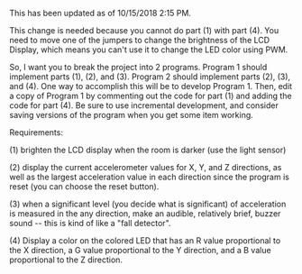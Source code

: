 This has been updated as of 10/15/2018 2:15 PM.

This change is needed because you cannot do part (1) with part (4). You need to move one of the jumpers to change the brightness of the LCD Display, which means you can't use it to change the LED color using PWM.

So, I want you to break the project into 2 programs. Program 1 should implement parts (1), (2), and (3). Program 2 should implement parts (2), (3), and (4). One way to accomplish this will be to develop Program 1. Then, edit a copy of Program 1 by commenting out the code for part (1) and adding the code for part (4). Be sure to use incremental development, and consider saving versions of the program when you get some item working.

Requirements:

(1) brighten the LCD display when the room is darker (use the light sensor)

(2) display the current accelerometer values for X, Y, and Z directions, as well as the largest acceleration value in each direction since the program is reset (you can choose the reset button).

(3) when a significant level (you decide what is significant) of acceleration is measured in the any direction, make an audible, relatively brief, buzzer sound -- this is kind of like a "fall detector".

(4) Display a color on the colored LED that has an R value proportional to the X direction, a G value proportional to the Y direction, and a B value proportional to the Z direction.

 
